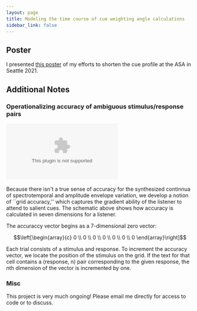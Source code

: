 ```yaml
---
layout: page
title: Modeling the time course of cue weighting angle calculations
sidebar_link: false
---
```


## Poster

I presented [this poster](docs/ASA_cue_profile.pdf) of my efforts to shorten the cue profile at the ASA in Seattle 2021.

## Additional Notes

### Operationalizing accuracy of ambiguous stimulus/response pairs

![grid of stimuli and responses](imgs/grid_accuracy_cue_profile.eps)

Because there isn't a true sense of accuracy for the synthesized continnua of spectrotemporal and amplitude envelope variation, we develop a notion of ``grid accuracy,'' which captures the gradient ability of the listener to attend to salient cues.  The schematic above shows how accuracy is calculated in seven dimensions for a listener.

The accuraccy vector begins as a 7-dimensional zero vector:

$$\left[\begin{array}{c}
0 \\ 0 \\ 0 \\ 0 \\ 0 \\ 0 \\ 0 
\end{array}\right]$$

Each trial consists of a stimulus and response.  To increment the accuracy vector, we locate the position of the stimulus on the grid.  If the text for that cell contains a (response, n) pair corresponding to the given response, the nth dimension of the vector is incremented by one.


### Misc

This project is very much ongoing!  Please email me directly for access to code or to discuss.
